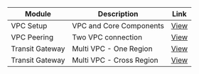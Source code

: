 
 | Module | Description | Link |
 |--------|-------------|------|
 | VPC Setup | VPC and Core Components | [View](https://github.com/vijaynbec/VijayN_CloudPractical/tree/main/06.AWS%20Networking%20Components/1.VPC%20and%20Core%20Components) |
| VPC Peering | Two VPC connection | [View](https://github.com/vijaynbec/VijayN_CloudPractical/tree/main/06.AWS%20Networking%20Components/1.VPC%20and%20Core%20Components) |
| Transit Gateway | Multi VPC - One Region | [View](https://github.com/vijaynbec/VijayN_CloudPractical/tree/main/06.AWS%20Networking%20Components/3.Transit%20Gateway%20-%20Multi%20VPC%20-%20One%20Region) |
| Transit Gateway | Multi VPC - Cross Region | [View](https://github.com/vijaynbec/VijayN_CloudPractical/tree/main/06.AWS%20Networking%20Components/4.Transit%20Gateway%20-%20Cross%20Region) |















